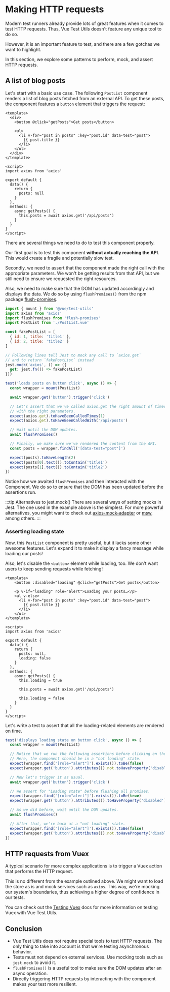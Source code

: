 # Making HTTP requests

Modern test runners already provide lots of great features when it comes to test HTTP requests. Thus, Vue Test Utils doesn't feature any unique tool to do so.

However, it is an important feature to test, and there are a few gotchas we want to highlight.

In this section, we explore some patterns to perform, mock, and assert HTTP requests.

## A list of blog posts

Let's start with a basic use case. The following `PostList` component renders a list of blog posts fetched from an external API. To get these posts, the component features a `button` element that triggers the request:

```vue
<template>
  <div>
    <button @click="getPosts">Get posts</button>

    <ul>
      <li v-for="post in posts" :key="post.id" data-test="post">
        {{ post.title }}
      </li>
    </ul>
  </div>
</template>

<script>
import axios from 'axios'

export default {
  data() {
    return {
      posts: null
    }
  },
  methods: {
    async getPosts() {
      this.posts = await axios.get('/api/posts')
    }
  }
}
</script>
```

There are several things we need to do to test this component properly.

Our first goal is to test this component **without actually reaching the API**. This would create a fragile and potentially slow test.

Secondly, we need to assert that the component made the right call with the appropriate parameters. We won't be getting results from that API, but we still need to ensure we requested the right resources.

Also, we need to make sure that the DOM has updated accordingly and displays the data. We do so by using `flushPromises()` from the npm package [flush-promises](https://github.com/kentor/flush-promises).

```js
import { mount } from '@vue/test-utils'
import axios from 'axios'
import flushPromises from 'flush-promises'
import PostList from './PostList.vue'

const fakePostList = [
  { id: 1, title: 'title1' },
  { id: 2, title: 'title2' }
]

// Following lines tell Jest to mock any call to `axios.get`
// and to return `fakePostList` instead
jest.mock('axios', () => ({
  get: jest.fn(() => fakePostList)
}))

test('loads posts on button click', async () => {
  const wrapper = mount(PostList)

  await wrapper.get('button').trigger('click')

  // Let's assert that we've called axios.get the right amount of times and
  // with the right parameters.
  expect(axios.get).toHaveBeenCalledTimes(1)
  expect(axios.get).toHaveBeenCalledWith('/api/posts')

  // Wait until the DOM updates.
  await flushPromises()

  // Finally, we make sure we've rendered the content from the API.
  const posts = wrapper.findAll('[data-test="post"]')

  expect(posts).toHaveLength(2)
  expect(posts[0].text()).toContain('title1')
  expect(posts[1].text()).toContain('title2')
})
```

Notice how we awaited `flushPromises` and then interacted with the Component. We do so to ensure that the DOM has been updated before the assertions run.

:::tip Alternatives to jest.mock()
There are several ways of setting mocks in Jest. The one used in the example above is the simplest. For more powerful alternatives, you might want to check out [axios-mock-adapter](https://github.com/ctimmerm/axios-mock-adapter) or [msw](https://github.com/mswjs/msw), among others.
:::

### Asserting loading state

Now, this `PostList` component is pretty useful, but it lacks some other awesome features. Let's expand it to make it display a fancy message while loading our posts!

Also, let's disable the `<button>` element while loading, too. We don't want users to keep sending requests while fetching!

```vue {2,4,19,24,28}
<template>
    <button :disabled="loading" @click="getPosts">Get posts</button>

    <p v-if="loading" role="alert">Loading your posts…</p>
    <ul v-else>
      <li v-for="post in posts" :key="post.id" data-test="post">
        {{ post.title }}
      </li>
    </ul>
</template>

<script>
import axios from 'axios'

export default {
  data() {
    return {
      posts: null,
      loading: false
    }
  },
  methods: {
    async getPosts() {
      this.loading = true

      this.posts = await axios.get('/api/posts')

      this.loading = false
    }
  }
}
</script>
```

Let's write a test to assert that all the loading-related elements are rendered on time.


```js
test('displays loading state on button click', async () => {
  const wrapper = mount(PostList)

  // Notice that we run the following assertions before clicking on the button
  // Here, the component should be in a "not loading" state.
  expect(wrapper.find('[role="alert"]').exists()).toBe(false)
  expect(wrapper.get('button').attributes()).not.toHaveProperty('disabled')

  // Now let's trigger it as usual.
  await wrapper.get('button').trigger('click')

  // We assert for "Loading state" before flushing all promises.
  expect(wrapper.find('[role="alert"]').exists()).toBe(true)
  expect(wrapper.get('button').attributes()).toHaveProperty('disabled')

  // As we did before, wait until the DOM updates.
  await flushPromises()

  // After that, we're back at a "not loading" state.
  expect(wrapper.find('[role="alert"]').exists()).toBe(false)
  expect(wrapper.get('button').attributes()).not.toHaveProperty('disabled')
})
```

## HTTP requests from Vuex

A typical scenario for more complex applications is to trigger a Vuex action that performs the HTTP request.

This is no different from the example outlined above. We might want to load the store as is and mock services such as `axios`. This way, we're mocking our system's boundaries, thus achieving a higher degree of confidence in our tests.

You can check out the [Testing Vuex](../v2/guide/vuex.md) docs for more information on testing Vuex with Vue Test Utils.

## Conclusion

- Vue Test Utils does not require special tools to test HTTP requests. The only thing to take into account is that we're testing asynchronous behavior.
- Tests must not depend on external services. Use mocking tools such as `jest.mock` to avoid it.
- `flushPromises()` is a useful tool to make sure the DOM updates after an async operation.
- Directly triggering HTTP requests by interacting with the component makes your test more resilient.
